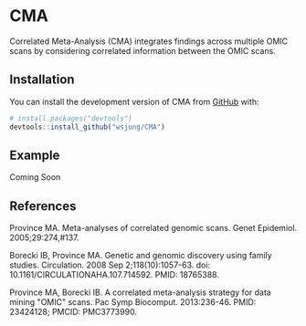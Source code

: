 
<!-- README.md is generated from README.Rmd. Please edit that file -->

# CMA

<!-- badges: start -->
<!-- badges: end -->

Correlated Meta-Analysis (CMA) integrates findings across multiple OMIC
scans by considering correlated information between the OMIC scans.

## Installation

You can install the development version of CMA from
[GitHub](https://github.com/) with:

``` r
# install.packages("devtools")
devtools::install_github("wsjung/CMA")
```

## Example

Coming Soon 

## References
 
Province MA. Meta-analyses of correlated genomic scans. Genet Epidemiol. 2005;29:274,#137.
 
Borecki IB, Province MA. Genetic and genomic discovery using family studies. Circulation. 2008 Sep 2;118(10):1057-63. doi: 10.1161/CIRCULATIONAHA.107.714592. PMID: 18765388.
 
Province MA, Borecki IB. A correlated meta-analysis strategy for data mining "OMIC" scans. Pac Symp Biocomput. 2013:236-46. PMID: 23424128; PMCID: PMC3773990.

